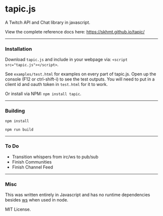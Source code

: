 # tapic.js
A Twitch API and Chat library in javascript.

View the complete reference docs here: https://skhmt.github.io/tapic/

---

### Installation

Download `tapic.js` and include in your webpage via: `<script src="tapic.js"></script>`.

See `examples/test.html` for examples on every part of tapic.js. Open up the console (F12 or ctrl-shift-i) to see the test outputs.
You will need to put in a client id and oauth token in `test.html` for it to work.

Or install via NPM: `npm install tapic`.

---

### Building

`npm install`

`npm run build`

---

### To Do

* Transition whispers from irc/ws to pub/sub
* Finish Communities
* Finish Channel Feed

---

### Misc

This was written entirely in Javascript and has no runtime dependencies besides [ws](https://www.npmjs.com/package/ws) when used in node.

MIT License.

